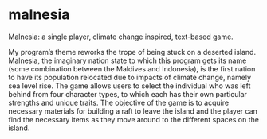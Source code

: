 # malnesia
Malnesia: a single player, climate change inspired, text-based game. 

My program’s theme reworks the trope of being stuck on a deserted island. Malnesia, the imaginary nation state to which this program gets its name (some combination between the Maldives and Indonesia), is the first nation to have its population relocated due to impacts of climate change, namely sea level rise. The game allows users to select the individual who was left behind from four character types, to which each has their own particular strengths and unique traits. The objective of the game is to acquire necessary materials for building a raft to leave the island and the player can find the necessary items as they move around to the different spaces on the island. 
